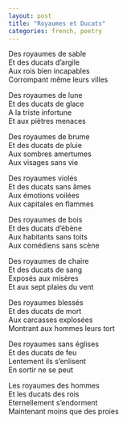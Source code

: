 ```yaml
---
layout: post
title: "Royaumes et Ducats"
categories: french, poetry
---
```

  
Des royaumes de sable   
Et des ducats d’argile  
Aux rois bien incapables  
Corrompant même leurs villes  
  
Des royaumes de lune  
Et des ducats de glace  
A la triste infortune  
Et aux piètres menaces  
  
Des royaumes de brume  
Et des ducats de pluie  
Aux sombres amertumes  
Aux visages sans vie  
  
Des royaumes violés  
Et des ducats sans âmes  
Aux émotions voilées  
Aux capitales en flammes  
  
Des royaumes de bois  
Et des ducats d’ébène  
Aux habitants sans toits  
Aux comédiens sans scène  
  
Des royaumes de chaire  
Et des ducats de sang  
Exposés aux misères  
Et aux sept plaies du vent  
  
Des royaumes blessés  
Et des ducats de mort  
Aux carcasses explosées  
Montrant aux hommes leurs tort  
  
Des royaumes sans églises  
Et des ducats de feu  
Lentement ils s’enlisent  
En sortir ne se peut  
  
Les royaumes des hommes   
Et les ducats des rois  
Eternellement s’endorment  
Maintenant moins que des proies   